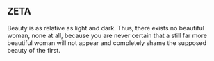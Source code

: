 ## ZETA

Beauty is as relative as light and dark. Thus, there exists no beautiful woman, none at all, because you are never certain that a still far more beautiful woman will not appear and completely shame the supposed beauty of the first.
